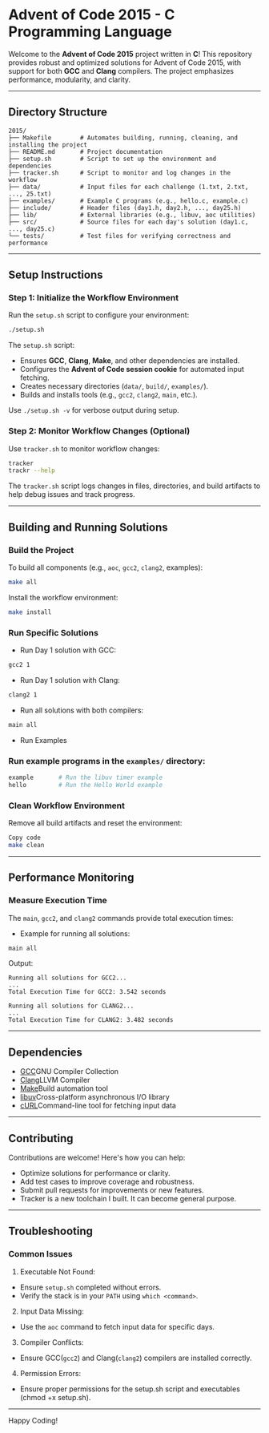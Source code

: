 # Advent of Code 2015 - C Programming Language

Welcome to the **Advent of Code 2015** project written in **C**! This repository provides robust and optimized solutions for Advent of Code 2015, with support for both **GCC** and **Clang** compilers. The project emphasizes performance, modularity, and clarity.

---

## Directory Structure

```plaintext
2015/
├── Makefile        # Automates building, running, cleaning, and installing the project
├── README.md       # Project documentation
├── setup.sh        # Script to set up the environment and dependencies
├── tracker.sh      # Script to monitor and log changes in the workflow
├── data/           # Input files for each challenge (1.txt, 2.txt, ..., 25.txt)
├── examples/       # Example C programs (e.g., hello.c, example.c)
├── include/        # Header files (day1.h, day2.h, ..., day25.h)
├── lib/            # External libraries (e.g., libuv, aoc utilities)
├── src/            # Source files for each day's solution (day1.c, ..., day25.c)
└── tests/          # Test files for verifying correctness and performance
```

---

## Setup Instructions
### Step 1: Initialize the Workflow Environment
Run the `setup.sh` script to configure your environment:

```bash
./setup.sh
```

The `setup.sh` script:
- Ensures **GCC**, **Clang**, **Make**, and other dependencies are installed.
- Configures the **Advent of Code session cookie** for automated input fetching.
- Creates necessary directories (`data/`, `build/`, `examples/`).
- Builds and installs tools (e.g., `gcc2`, `clang2`, `main`, etc.).

Use `./setup.sh -v` for verbose output during setup.

### Step 2: Monitor Workflow Changes (Optional)
Use `tracker.sh` to monitor workflow changes:

```bash
tracker
trackr --help
```

The `tracker.sh` script logs changes in files, directories, and build artifacts to help debug issues and track progress.

---

## Building and Running Solutions
### Build the Project
To build all components (e.g., `aoc`, `gcc2`, `clang2`, examples):

```bash
make all
```

Install the workflow environment:

```bash
make install
```
### Run Specific Solutions
- Run Day 1 solution with GCC:

```bash
gcc2 1
```

- Run Day 1 solution with Clang:

```bash
clang2 1
```

- Run all solutions with both compilers:

```bash
main all
```
- Run Examples

### Run example programs in the `examples/` directory:
```bash
example       # Run the libuv timer example
hello         # Run the Hello World example
```

### Clean Workflow Environment
Remove all build artifacts and reset the environment:

```bash
Copy code
make clean
```

---

## Performance Monitoring
### Measure Execution Time
The `main`, `gcc2`, and `clang2` commands provide total execution times:

- Example for running all solutions:

```bash
main all
```

Output:

```plaintext
Running all solutions for GCC2...
...
Total Execution Time for GCC2: 3.542 seconds

Running all solutions for CLANG2...
...
Total Execution Time for CLANG2: 3.482 seconds
```

---

## Dependencies
- [GCC](https://gcc.gnu.org/)GNU Compiler Collection
- [Clang](https://clang.llvm.org/)LLVM Compiler
- [Make](https://www.gnu.org/software/make/)Build automation tool
- [libuv](https://libuv.org/)Cross-platform asynchronous I/O library
- [cURL](https://libuv.org/)Command-line tool for fetching input data

---

## Contributing
Contributions are welcome! Here's how you can help:
- Optimize solutions for performance or clarity.
- Add test cases to improve coverage and robustness.
- Submit pull requests for improvements or new features.
- Tracker is a new toolchain I built. It can become general purpose.

---

## Troubleshooting
### Common Issues
1. Executable Not Found:

- Ensure `setup.sh` completed without errors.
- Verify the stack is in your `PATH` using `which <command>`.

2. Input Data Missing:

- Use the `aoc` command to fetch input data for specific days.

3. Compiler Conflicts:

- Ensure GCC(`gcc2`) and Clang(`clang2`) compilers are installed correctly.

4. Permission Errors:

- Ensure proper permissions for the setup.sh script and executables (chmod +x setup.sh).

---

Happy Coding!
